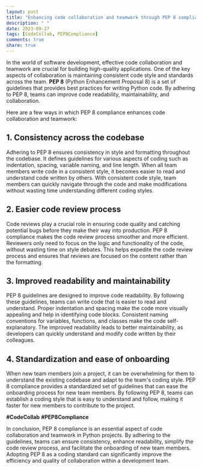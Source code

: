 ```yaml
---
layout: post
title: "Enhancing code collaboration and teamwork through PEP 8 compliance"
description: " "
date: 2023-09-27
tags: [CodeCollab, PEP8Compliance]
comments: true
share: true
---
```


In the world of software development, effective code collaboration and teamwork are crucial for building high-quality applications. One of the key aspects of collaboration is maintaining consistent code style and standards across the team. **PEP 8** (Python Enhancement Proposal 8) is a set of guidelines that provides best practices for writing Python code. By adhering to PEP 8, teams can improve code readability, maintainability, and collaboration. 

Here are a few ways in which PEP 8 compliance enhances code collaboration and teamwork:

## 1. Consistency across the codebase
Adhering to PEP 8 ensures consistency in style and formatting throughout the codebase. It defines guidelines for various aspects of coding such as indentation, spacing, variable naming, and line length. When all team members write code in a consistent style, it becomes easier to read and understand code written by others. With consistent code style, team members can quickly navigate through the code and make modifications without wasting time understanding different coding styles.

## 2. Easier code review process
Code reviews play a crucial role in ensuring code quality and catching potential bugs before they make their way into production. PEP 8 compliance makes the code review process smoother and more efficient. Reviewers only need to focus on the logic and functionality of the code, without wasting time on style debates. This helps expedite the code review process and ensures that reviews are focused on the content rather than the formatting.

## 3. Improved readability and maintainability
PEP 8 guidelines are designed to improve code readability. By following these guidelines, teams can write code that is easier to read and understand. Proper indentation and spacing make the code more visually appealing and help in identifying code blocks. Consistent naming conventions for variables, functions, and classes make the code self-explanatory. The improved readability leads to better maintainability, as developers can quickly understand and modify code written by their colleagues.

## 4. Standardization and ease of onboarding
When new team members join a project, it can be overwhelming for them to understand the existing codebase and adapt to the team's coding style. PEP 8 compliance provides a standardized set of guidelines that can ease the onboarding process for new team members. By following PEP 8, teams can establish a coding style that is easy to understand and follow, making it faster for new members to contribute to the project.

**#CodeCollab** **#PEP8Compliance**

In conclusion, PEP 8 compliance is an essential aspect of code collaboration and teamwork in Python projects. By adhering to the guidelines, teams can ensure consistency, enhance readability, simplify the code review process, and facilitate the onboarding of new team members. Adopting PEP 8 as a coding standard can significantly improve the efficiency and quality of collaboration within a development team.